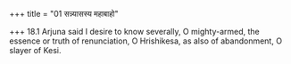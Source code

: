+++
title = "01 सन्न्यासस्य महाबाहो"

+++
18.1 Arjuna said I desire to know severally, O mighty-armed, the essence
or truth of renunciation, O Hrishikesa, as also of abandonment, O slayer
of Kesi.
